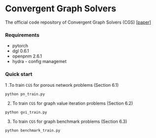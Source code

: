 # Convergent Graph Solvers

The official code repository of Convergent Graph Solvers (CGS) [[paper](https://arxiv.org/abs/2106.01680)]

### Requirements

- pytorch
- dgl 0.6.1
- openpnm 2.6.1
- hydra - config managemet

### Quick start

1 .To train `CGS` for porous network problems (Section 6.1)

```
python pn_train.py
```

2. To train `CGS` for graph value iteration problems (Section 6.2)

```
python gvi_train.py
```

3. To train `CGS` for graph benchmark problems (Section 6.3)

```
python benchmark_train.py
```

